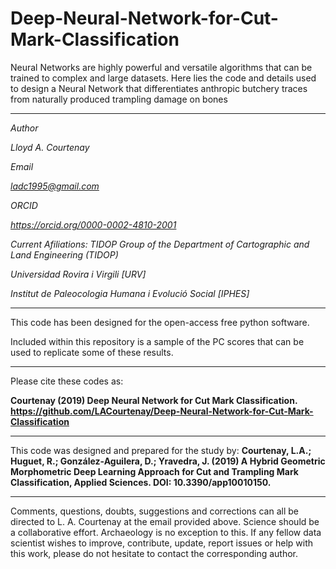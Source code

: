 # Deep-Neural-Network-for-Cut-Mark-Classification
Neural Networks are highly powerful and versatile algorithms that can be trained to complex and large datasets. Here lies the code and details used to design a Neural Network that differentiates anthropic butchery traces from naturally produced trampling damage on bones


-----------------------------------------------------------------------------------------------------------------

<i>
Author

Lloyd A. Courtenay

Email

ladc1995@gmail.com

ORCID

https://orcid.org/0000-0002-4810-2001

Current Afiliations:
TIDOP Group of the Department of Cartographic and Land Engineering (TIDOP)

Universidad Rovira i Virgili [URV]

Institut de Paleocologia Humana i Evolució Social [IPHES]
</i>

---------------------------------------------------------------------------------------------------

This code has been designed for the open-access free python software.

Included within this repository is a sample of the PC scores that can be used to replicate some of these results.

--------------------------------------------------------

Please cite these codes as:

 <b> Courtenay (2019) Deep Neural Network for Cut Mark Classification. https://github.com/LACourtenay/Deep-Neural-Network-for-Cut-Mark-Classification
</b>

--------------------------------------------------------

This code was designed and prepared for the study by:
<b> Courtenay, L.A.; Huguet, R.; González-Aguilera, D.; Yravedra, J. (2019) A Hybrid Geometric Morphometric Deep Learning Approach for Cut and Trampling Mark Classification, Applied Sciences. DOI: 10.3390/app10010150. </b>

------------------------------------------------------------
Comments, questions, doubts, suggestions and corrections can all be directed to L. A. Courtenay at the email provided above.
Science should be a collaborative effort. Archaeology is no exception to this. If any fellow data
scientist wishes to improve, contribute, update, report issues or help with this work, please do not hesitate to contact the corresponding author.
